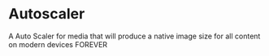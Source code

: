 # Autoscaler
A Auto Scaler for media that will produce a native image size for all content on modern devices FOREVER
